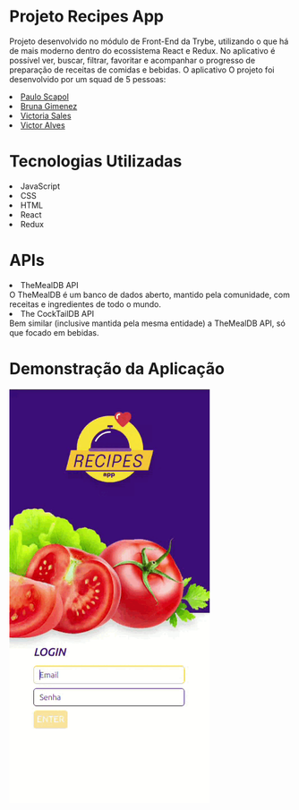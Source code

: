 # Projeto Recipes App
Projeto desenvolvido no módulo de Front-End da Trybe, utilizando o que há de mais moderno dentro do ecossistema React e Redux.
No aplicativo é possível ver, buscar, filtrar, favoritar e acompanhar o progresso de preparação de receitas de comidas e bebidas.
O aplicativo
O projeto foi desenvolvido por um squad de 5 pessoas:
<li><a href="https://github.com/PauloScapol">Paulo Scapol</a></li>
<li><a href="https://github.com/brunagimenez">Bruna Gimenez</a></li>
<li><a href="https://github.com/VicSales28">Victoria Sales</a></li>
<li><a href="https://github.com/VictorDmgs">Victor Alves</a></li>

# Tecnologias Utilizadas
<li>JavaScript</li>
<li>CSS</li>
<li>HTML</li>
<li>React</li>
<li>Redux</li>

# APIs
<li>TheMealDB API</li>
O TheMealDB é um banco de dados aberto, mantido pela comunidade, com receitas e ingredientes de todo o mundo.
<li>The CockTailDB API</li>
Bem similar (inclusive mantida pela mesma entidade) a TheMealDB API, só que focado em bebidas.

# Demonstração da Aplicação

<img src="./demonstracao.gif" alt="GIF animado">